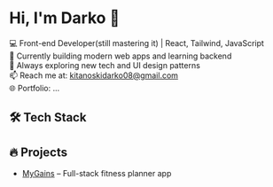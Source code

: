 

# Hi, I'm Darko 👋

💻 Front-end Developer(still mastering it) | React, Tailwind, JavaScript  
🎯 Currently building modern web apps and learning backend  
🌱 Always exploring new tech and UI design patterns  
📫 Reach me at: kitanoskidarko08@gmail.com  
🌐 Portfolio: ...

## 🛠️ Tech Stack


## 🔥 Projects
- [MyGains](https://github.com/Darko-Dev1/mygains) – Full-stack fitness planner app


